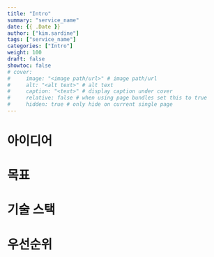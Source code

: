 ```yaml
---
title: "Intro"
summary: "service_name"
date: {{ .Date }}
author: ["kim.sardine"]
tags: ["service_name"]
categories: ["Intro"]
weight: 100
draft: false
showtoc: false
# cover:
#     image: "<image path/url>" # image path/url
#     alt: "<alt text>" # alt text
#     caption: "<text>" # display caption under cover
#     relative: false # when using page bundles set this to true
#     hidden: true # only hide on current single page
---
```


# 아이디어

# 목표

# 기술 스택

# 우선순위

